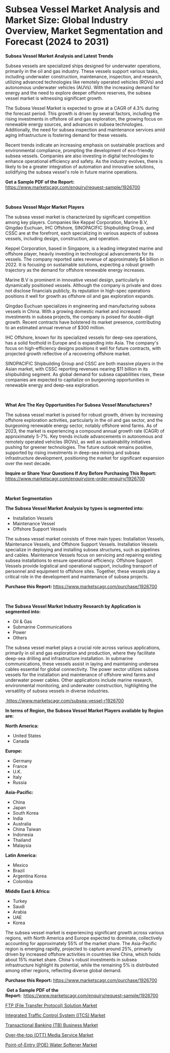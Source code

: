<p><h1>Subsea Vessel Market Analysis and Market Size: Global Industry Overview, Market Segmentation and Forecast (2024 to 2031)</h1></p><p><strong>Subsea Vessel Market Analysis and Latest Trends</strong></p>
<p><p>Subsea vessels are specialized ships designed for underwater operations, primarily in the oil and gas industry. These vessels support various tasks, including underwater construction, maintenance, inspection, and research, utilizing advanced technologies like remotely operated vehicles (ROVs) and autonomous underwater vehicles (AUVs). With the increasing demand for energy and the need to explore deeper offshore reserves, the subsea vessel market is witnessing significant growth. </p><p>The Subsea Vessel Market is expected to grow at a CAGR of 4.3% during the forecast period. This growth is driven by several factors, including the rising investments in offshore oil and gas exploration, the growing focus on renewable energy sources, and advances in subsea technologies. Additionally, the need for subsea inspection and maintenance services amid aging infrastructure is fostering demand for these vessels. </p><p>Recent trends indicate an increasing emphasis on sustainable practices and environmental compliance, prompting the development of eco-friendly subsea vessels. Companies are also investing in digital technologies to enhance operational efficiency and safety. As the industry evolves, there is likely to be a greater integration of automation and innovative solutions, solidifying the subsea vessel's role in future marine operations.</p></p>
<p><strong>Get a Sample PDF of the Report:&nbsp;</strong> <a href="https://www.marketscagr.com/enquiry/request-sample/1926700?utm_campaign=1684&utm_medium=2&utm_source=Github&utm_content=ia&utm_term=25102024&utm_id=subsea-vessel">https://www.marketscagr.com/enquiry/request-sample/1926700</a></p>
<p>&nbsp;</p>
<p><strong>Subsea Vessel Major Market Players</strong></p>
<p><p>The subsea vessel market is characterized by significant competition among key players. Companies like Keppel Corporation, Marine B.V, Qingdao Euchuan, IHC Offshore, SINOPACIFIC Shipbuilding Group, and CSSC are at the forefront, each specializing in various aspects of subsea vessels, including design, construction, and operation.</p><p>Keppel Corporation, based in Singapore, is a leading integrated marine and offshore player, heavily investing in technological advancements for its vessels. The company reported sales revenue of approximately $4 billion in 2022. It is focusing on sustainable solutions, expecting a robust growth trajectory as the demand for offshore renewable energy increases.</p><p>Marine B.V is prominent in innovative vessel design, particularly in dynamically positioned vessels. Although the company is private and does not disclose financials publicly, its reputation in high-spec operations positions it well for growth as offshore oil and gas exploration expands.</p><p>Qingdao Euchuan specializes in engineering and manufacturing subsea vessels in China. With a growing domestic market and increased investments in subsea projects, the company is poised for double-digit growth. Recent contracts have bolstered its market presence, contributing to an estimated annual revenue of $300 million.</p><p>IHC Offshore, known for its specialized vessels for deep-sea operations, has a solid foothold in Europe and is expanding into Asia. The company's focus on high-efficiency designs positions it well for future contracts, with projected growth reflective of a recovering offshore market.</p><p>SINOPACIFIC Shipbuilding Group and CSSC are both massive players in the Asian market, with CSSC reporting revenues nearing $11 billion in its shipbuilding segment. As global demand for subsea capabilities rises, these companies are expected to capitalize on burgeoning opportunities in renewable energy and deep-sea exploration.</p></p>
<p>&nbsp;</p>
<p><strong>What Are The Key Opportunities For Subsea Vessel Manufacturers?</strong></p>
<p><p>The subsea vessel market is poised for robust growth, driven by increasing offshore exploration activities, particularly in the oil and gas sector, and the burgeoning renewable energy sector, notably offshore wind farms. As of 2023, the market is experiencing a compound annual growth rate (CAGR) of approximately 5-7%. Key trends include advancements in autonomous and remotely operated vehicles (ROVs), as well as sustainability initiatives pushing for greener technologies. The future outlook remains positive, supported by rising investments in deep-sea mining and subsea infrastructure development, positioning the market for significant expansion over the next decade.</p></p>
<p><strong>Inquire or Share Your Questions If Any Before Purchasing This Report:</strong> <a href="https://www.marketscagr.com/enquiry/pre-order-enquiry/1926700?utm_campaign=1684&utm_medium=2&utm_source=Github&utm_content=ia&utm_term=25102024&utm_id=subsea-vessel">https://www.marketscagr.com/enquiry/pre-order-enquiry/1926700</a></p>
<p>&nbsp;</p>
<p><strong>Market Segmentation</strong></p>
<p><strong>The Subsea Vessel Market Analysis by types is segmented into:</strong></p>
<p><ul><li>Installation Vessels</li><li>Maintenance Vessel</li><li>Offshore Support Vessels</li></ul></p>
<p><p>The subsea vessel market consists of three main types: Installation Vessels, Maintenance Vessels, and Offshore Support Vessels. Installation Vessels specialize in deploying and installing subsea structures, such as pipelines and cables. Maintenance Vessels focus on servicing and repairing existing subsea installations to ensure operational efficiency. Offshore Support Vessels provide logistical and operational support, including transport of personnel and equipment to offshore sites. Together, these vessels play a critical role in the development and maintenance of subsea projects.</p></p>
<p><strong>Purchase this Report:&nbsp;</strong><a href="https://www.marketscagr.com/purchase/1926700?utm_campaign=1684&utm_medium=2&utm_source=Github&utm_content=ia&utm_term=25102024&utm_id=subsea-vessel">https://www.marketscagr.com/purchase/1926700</a></p>
<p>&nbsp;</p>
<p><strong>The Subsea Vessel Market Industry Research by Application is segmented into:</strong></p>
<p><ul><li>Oil & Gas</li><li>Submarine Communications</li><li>Power</li><li>Others</li></ul></p>
<p><p>The subsea vessel market plays a crucial role across various applications, primarily in oil and gas exploration and production, where they facilitate deep-sea drilling and infrastructure installation. In submarine communications, these vessels assist in laying and maintaining undersea cables essential for global connectivity. The power sector utilizes subsea vessels for the installation and maintenance of offshore wind farms and underwater power cables. Other applications include marine research, environmental monitoring, and underwater construction, highlighting the versatility of subsea vessels in diverse industries.</p></p>
<p><a href="https://www.marketscagr.com/subsea-vessel-r1926700?utm_campaign=1684&utm_medium=2&utm_source=Github&utm_content=ia&utm_term=25102024&utm_id=subsea-vessel">&nbsp;https://www.marketscagr.com/subsea-vessel-r1926700</a></p>
<p><strong>In terms of Region, the Subsea Vessel Market Players available by Region are:</strong></p>
<p>
    <p> <strong> North America: </strong>
        <ul>
            <li>United States</li>
            <li>Canada</li>
        </ul>
        </p> 
    <p> <strong> Europe: </strong>
        <ul>
            <li>Germany</li>
            <li>France</li>
            <li>U.K.</li>
            <li>Italy</li>
            <li>Russia</li>
        </ul>
        </p> 
    <p> <strong> Asia-Pacific: </strong>
        <ul>
            <li>China</li>
            <li>Japan</li>
            <li>South Korea</li>
            <li>India</li>
            <li>Australia</li>
            <li>China Taiwan</li>
            <li>Indonesia</li>
            <li>Thailand</li>
            <li>Malaysia</li>
        </ul>
        </p> 
    <p> <strong> Latin America: </strong>
        <ul>
            <li>Mexico</li>
            <li>Brazil</li>
            <li>Argentina Korea</li>
            <li>Colombia</li>
        </ul>
        </p> 
    <p> <strong> Middle East & Africa: </strong>
        <ul>
            <li>Turkey</li>
            <li>Saudi</li>
            <li>Arabia</li>
            <li>UAE</li>
            <li>Korea</li>
        </ul>
    </p>
    </p>
<p><p>The subsea vessel market is experiencing significant growth across various regions, with North America and Europe expected to dominate, collectively accounting for approximately 55% of the market share. The Asia-Pacific region is emerging rapidly, projected to capture around 25%, primarily driven by increased offshore activities in countries like China, which holds about 15% market share. China's robust investments in subsea infrastructure highlight its potential, while the remaining 5% is distributed among other regions, reflecting diverse global demand.</p></p>
<p><strong>Purchase this Report: </strong><a href="https://www.marketscagr.com/purchase/1926700?utm_campaign=1684&utm_medium=2&utm_source=Github&utm_content=ia&utm_term=25102024&utm_id=subsea-vessel">https://www.marketscagr.com/purchase/1926700</a></p>
<p>&nbsp;<strong>Get a Sample PDF of the Report:&nbsp;&nbsp;</strong><a href="https://www.marketscagr.com/enquiry/request-sample/1926700?utm_campaign=1684&utm_medium=2&utm_source=Github&utm_content=ia&utm_term=25102024&utm_id=subsea-vessel">https://www.marketscagr.com/enquiry/request-sample/1926700</a></p>
<p><strong></strong></p>
<p><p><a href="https://www.linkedin.com/pulse/evolution-ftp-file-transfer-protocol-solution-market-v8lic?utm_campaign=1684&utm_medium=2&utm_source=Github&utm_content=ia&utm_term=25102024&utm_id=subsea-vessel">FTP (File Transfer Protocol) Solution Market</a></p><p><a href="https://www.linkedin.com/pulse/global-integrated-traffic-control-system-itcs-market-qbyre?utm_campaign=1684&utm_medium=2&utm_source=Github&utm_content=ia&utm_term=25102024&utm_id=subsea-vessel">Integrated Traffic Control System (ITCS) Market</a></p><p><a href="https://www.linkedin.com/pulse/decoding-transactional-banking-tb-business-market-signals-cjvte?utm_campaign=1684&utm_medium=2&utm_source=Github&utm_content=ia&utm_term=25102024&utm_id=subsea-vessel">Transactional Banking (TB) Business Market</a></p><p><a href="https://www.linkedin.com/pulse/global-over-the-top-ott-media-service-5-cagr-forecast-4r1ic?utm_campaign=1684&utm_medium=2&utm_source=Github&utm_content=ia&utm_term=25102024&utm_id=subsea-vessel">Over-the-top (OTT) Media Service Market</a></p><p><a href="https://www.linkedin.com/pulse/sustainability-trends-point-of-entry-poe-water-softener-industry-up08f?utm_campaign=1684&utm_medium=2&utm_source=Github&utm_content=ia&utm_term=25102024&utm_id=subsea-vessel">Point-of-Entry (POE) Water Softener Market</a></p></p>